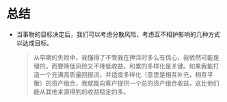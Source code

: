 # 总结
- 当事物的目标决定后，我们可以考虑分散风险，考虑互不相护影响的几种方式以达成目标。
  > 从早期的失败中，我懂得了不管我在押注时多么有信心，我依然可能是错的，而要降低风险又不降低收益，和累的多样化是关键。如果我能打造一个充满高质量回报流，并适度多样化（意思是相互补充，相互平衡）的资产组合，我就能向客户提供一个总的资产组合收益，这比他们能从其他来源得到的收益稳定的多。